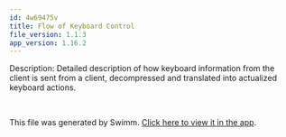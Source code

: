 ```yaml
---
id: 4w69475v
title: Flow of Keyboard Control
file_version: 1.1.3
app_version: 1.16.2
---
```


Description: Detailed description of how keyboard information from the client is sent from a client, decompressed and translated into actualized keyboard actions.

<br/>

This file was generated by Swimm. [Click here to view it in the app](https://app.swimm.io/repos/Z2l0aHViJTNBJTNBbmVvbi1wY3NoYXJlJTNBJTNBWWFzaDExNA==/docs/4w69475v).
